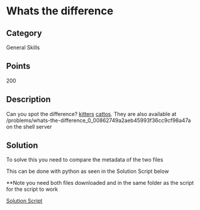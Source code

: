 # Whats the difference

## Category
General Skills

## Points 
200

## Description
Can you spot the difference? [kitters](https://2019shell1.picoctf.com/static/473cf765877f28edf95140f90cd76b59/kitters.jpg) [cattos](https://2019shell1.picoctf.com/static/473cf765877f28edf95140f90cd76b59/cattos.jpg). They are also available at /problems/whats-the-difference_0_00862749a2aeb45993f36cc9cf98a47a on the shell server

## Solution
To solve this you need to compare the metadata of the two files

This can be done with python as seen in the Solution Script below

**Note you need both files downloaded and in the same folder as the script for the script to work

[Solution Script](https://github.com/NDJSec/PicoCTF-2019-Writeup/blob/master/General_Skills/What_the_difference/Solution.py)
